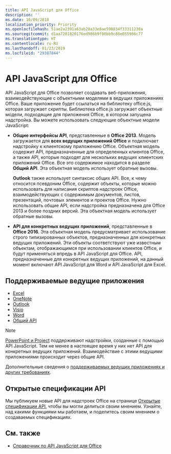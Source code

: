 ```yaml
---
title: API JavaScript для Office
description: ''
ms.date: 10/09/2018
localization_priority: Priority
ms.openlocfilehash: 51ae2a2391a63ab20a33e8ae590834f33311230a
ms.sourcegitcommit: d1aa7201820176ed986b9f00bb9c88e055906c77
ms.translationtype: HT
ms.contentlocale: ru-RU
ms.lasthandoff: 01/23/2019
ms.locfileid: "29387844"
---
```

# <a name="javascript-api-for-office"></a>API JavaScript для Office

API JavaScript для Office позволяет создавать веб-приложения, взаимодействующие с объектными моделями в ведущих приложениях Office. Ваше приложение будет ссылаться на библиотеку office.js, которая загружает скрипты. Библиотека office.js загружает объектные модели, подходящие для приложения Office, в котором запущена надстройка. Вы можете использовать следующие объектные модели JavaScript:

- **Общие интерфейсы API**, представленные в **Office 2013**. Модель загружается для **всех ведущих приложений Office** и подключает надстройку к клиентскому приложению Office. Объектная модель содержит API, предназначенные для определенных клиентов Office, а также API, которые подходят для нескольких ведущих клиентских приложений Office. Все это содержимое находится в разделе **Общий API**. Эта объектная модель использует обратные вызовы. 

  **Outlook** также использует синтаксис общих API. Все, к чему относится псевдоним Office, содержит объекты, которые можно использовать для написания скриптов надстроек Office, взаимодействующих с содержимым документов, листов, презентаций, почтовых элементов и проектов Office. Нужно использовать общие API, если надстройка предназначена для Office 2013 и более поздних версий. Эта объектная модель использует обратные вызовы.

- **API для конкретных ведущих приложений**, представленные в **Office 2016**. Эта объектная модель предусматривает использование строго типизированных объектов, предназначенных для конкретных ведущих приложений. Эти объекты соответствуют уже известным объектам, отображающимся при использовании клиентов Office, и будут применяться впредь в API JavaScript для Office. API, предназначенные для конкретных ведущих приложений, на данный момент включают API JavaScript для Word и API JavaScript для Excel.

## <a name="supported-host-applications"></a>Поддерживаемые ведущие приложения

- [Excel](overview/excel-add-ins-reference-overview.md)
- [OneNote](overview/onenote-add-ins-javascript-reference.md)
- [Outlook](requirement-sets/outlook-api-requirement-sets.md)
- [Visio](overview/visio-javascript-reference-overview.md)
- [Word](overview/word-add-ins-reference-overview.md)
- [Общий API](requirement-sets/office-add-in-requirement-sets.md)

> [!NOTE] 
> [PowerPoint и Project](requirement-sets/powerpoint-and-project-note.md) поддерживают надстройки, созданные с помощью API JavaScript. Тем не менее в настоящее время у них нет API для конкретных ведущих приложений. Взаимодействие с этими ведущими приложениями происходит через общие API.

Дополнительные сведения о [поддерживаемых ведущих приложениях и других требованиях](../concepts/requirements-for-running-office-add-ins.md).

## <a name="open-api-specifications"></a>Открытые спецификации API

Мы публикуем новые API для надстроек Office на странице [Открытые спецификации API](openspec.md), чтобы вы могли делиться своим мнением. Узнайте, над какими функциями мы работаем, и поделитесь своим мнением о создаваемых спецификациях.

## <a name="see-also"></a>См. также

- [Справочник по API JavaScript для Office](https://docs.microsoft.com/javascript/api/overview/office)
